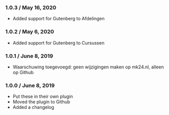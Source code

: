 ### 1.0.3 / May 16, 2020
* Added support for Gutenberg to Afdelingen

### 1.0.2 / May 6, 2020
* Added support for Gutenberg to Cursussen

### 1.0.1 / June 8, 2019
* Waarschuwing toegevoegd: geen wijzigingen maken op mk24.nl, alleen op Github

### 1.0.0 / June 8, 2019
* Put these in their own plugin
* Moved the plugin to Github
* Added a changelog

